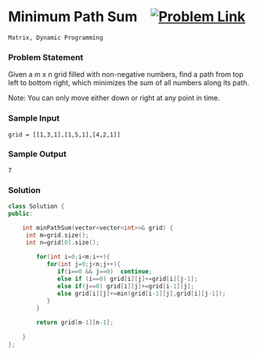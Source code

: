
# Minimum Path Sum &ensp;  [![Problem Link](https://img.shields.io/badge/-LeetCode-FFA116?style=for-the-badge&logo=LeetCode&logoColor=black)](https://leetcode.com/problems/minimum-path-sum/description/)

```
Matrix, Dynamic Programming
``` 
### Problem Statement 
Given a m x n grid filled with non-negative numbers, find a path from top left to bottom right, which minimizes the sum of all numbers along its path.

Note: You can only move either down or right at any point in time.

### Sample Input
```
grid = [[1,3,1],[1,5,1],[4,2,1]]
```
### Sample Output
```
7
```

### Solution
```cpp
class Solution {
public:

    int minPathSum(vector<vector<int>>& grid) {
     int m=grid.size(); 
     int n=grid[0].size();
    
        for(int i=0;i<m;i++){
           for(int j=0;j<n;j++){
              if(i==0 && j==0)  continue;
              else if (i==0) grid[i][j]+=grid[i][j-1];
              else if(j==0) grid[i][j]+=grid[i-1][j];
              else grid[i][j]+=min(grid[i-1][j],grid[i][j-1]);
           }
        }
     
        return grid[m-1][n-1];
        
    }
};
```